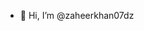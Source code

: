 - 👋 Hi, I’m @zaheerkhan07dz



<!---
zaheerkhan07dz/zaheerkhan07dz is a ✨ special ✨ repository because its `README.md` (this file) appears on your GitHub profile.
You can click the Preview link to take a look at your changes.
--->
